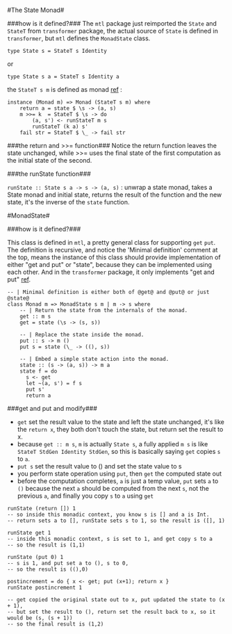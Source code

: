 #The State Monad#

###how is it defined?###
The `mtl` package just reimported the `State` and `StateT` from `transformer` package, the actual source of `State` is defined in `transformer`, but `mtl` defines the `MonadState` class.


`type State s = StateT s Identity` 


or 

`type State s a = StateT s Identity a`

the `StateT s m` is defined as monad [ref](http://hackage.haskell.org/package/transformers-0.3.0.0/docs/src/Control-Monad-Trans-State-Strict.html#line-182) :

```
instance (Monad m) => Monad (StateT s m) where
    return a = state $ \s -> (a, s)
    m >>= k  = StateT $ \s -> do
        (a, s') <- runStateT m s
        runStateT (k a) s'
    fail str = StateT $ \_ -> fail str
```
###the return and >>= function###
Notice the return function leaves the state unchanged, while >>= uses the final state of the first computation as the initial state of the second.

###the runState function###

`runState :: State s a -> s -> (a, s)` : unwrap a state monad, takes a State monad and initial state, returns the result of the function and the new state, it's the inverse of the `state` function.


#MonadState#

###how is it defined?###

This class is defined in `mtl`, a pretty general class for supporting `get` `put`. The definition is recursive, and notice the 'Minimal definition' comment at the top, means the instance of this class should provide implementation of either "get and put" or "state", because they can be implemented using each other. And in the `transformer` package, it only implements "get and put" [ref](http://hackage.haskell.org/package/transformers-0.3.0.0/docs/src/Control-Monad-Trans-State-Strict.html#line-204).

```
-- | Minimal definition is either both of @get@ and @put@ or just @state@
class Monad m => MonadState s m | m -> s where
    -- | Return the state from the internals of the monad.
    get :: m s
    get = state (\s -> (s, s))

    -- | Replace the state inside the monad.
    put :: s -> m ()
    put s = state (\_ -> ((), s))

    -- | Embed a simple state action into the monad.
    state :: (s -> (a, s)) -> m a
    state f = do
      s <- get
      let ~(a, s') = f s
      put s'
      return a
```
###get and put and modify###

- `get` set the result value to the state and left the state unchanged, it's like the `return x`, they both don't touch the state, but return set the result to x.
- because `get :: m s`, `m` is actually `State s`, a fully applied `m s` is like `StateT StdGen Identity StdGen`, so this is basically saying `get` copies `s` to `a`.
- `put s` set the result value to () and set the state value to s
- you perform state operation using `put`, then `get` the computed state out
- before the computation completes, `a` is just a temp value, `put` sets `a` to `()` because the next `a` should be computed from the next `s`, not the previous `a`, and finally you copy `s` to `a` using `get`


```
runState (return []) 1 
-- so inside this monadic context, you know s is [] and a is Int. 
-- return sets a to [], runState sets s to 1, so the result is ([], 1)

```

```
runState get 1
-- inside this monadic context, s is set to 1, and get copy s to a
-- so the result is (1,1)
```

```
runState (put 0) 1
-- s is 1, and put set a to (), s to 0,
-- so the result is ((),0)
```

```
postincrement = do { x <- get; put (x+1); return x }
runState postincrement 1

-- get copied the original state out to x, put updated the state to (x + 1), 
-- but set the result to (), return set the result back to x, so it would be (s, (s + 1))
-- so the final result is (1,2)

```



